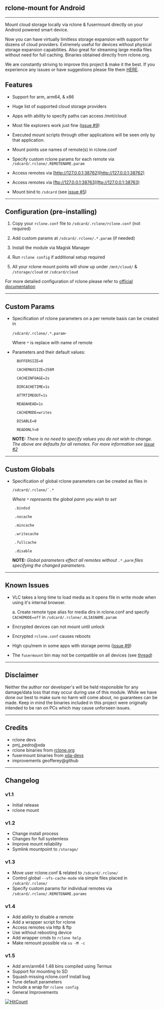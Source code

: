 ## rclone-mount for Android
---

Mount cloud storage locally via rclone & fusermount directly on your Android powered smart device. 

Now you can have virtually limitless storage expansion with support for dozens of cloud providers. Extremely useful for devices without physical storage expansion capabilities. Also great for streaming large media files without need for full caching. Binaries obtained directly from rclone.org. 

We are constantly striving to improve this project & make it the best. If you experience any issues or have suggestions please file them  [HERE](https://github.com/Magisk-Modules-Repo/com.piyushgarg.rclone/issues).

## Features

- Support for arm, arm64, & x86

- Huge list of supported cloud storage providers

- Apps with ability to specify paths can access /mnt/cloud

- Most file explorers work just fine ([issue #9](https://github.com/Magisk-Modules-Repo/com.piyushgarg.rclone/issues/9))

- Executed mount scripts through other applications will be seen only by that application.

- Mount points use names of remote(s) in rclone.conf

- Specify custom rclone params for each remote via `/sdcard/.rclone/.REMOTENAME.param`

- Access remotes via [http://127.0.0.1:38762](http://127.0.0.1:38762)

- Access remotes via [ftp://127.0.0.1:38763](ftp://127.0.0.1:38763)

- Mount bind to `/sdcard` (see [ issue #5](https://github.com/Magisk-Modules-Repo/com.piyushgarg.rclone/issues/5))

---
## Configuration (pre-installing)

1. Copy your `rclone.conf` file to `/sdcard/.rclone/rclone.conf` (not required)

2. Add custom params at `/sdcard/.rclone/.*.param` (if needed)

3. Install the module via Magisk Manager

4. Run `rclone config` if additional setup required 

4. All your rclone mount points will show up under `/mnt/cloud/` & `/storage/cloud` or `/sdcard/cloud`

For more detailed configuration of rclone please refer to [official documentation](https://rclone.org)

---
## Custom Params

- Specification of rclone parameters on a per remote basis can be created in 

    `/sdcard/.rclone/.*.param`- 

   Where `*` is replace with name of remote

- Parameters and their default values:

        BUFFERSIZE=0

        CACHEMAXSIZE=256M

        CACHEINFOAGE=2s

        DIRCACHETIME=1s

        ATTRTIMEOUT=1s

        READAHEAD=1s

        CACHEMODE=writes

        DISABLE=0

        READONLY=0

    **NOTE:** _There is no need to specify values you do not wish to change. The above are defaults for all remotes. For more information see [issue #2](https://github.com/Magisk-Modules-Repo/com.piyushgarg.rclone/issues/2)_

---
## Custom Globals

- Specification of global rclone parameters can be created as files in 

      /sdcard/.rclone/`.*

   _Where `*` represents the global parm you wish to set_

       .bindsd

       .nocache
 
       .mincache

       .writecache

       .fullcache

       .disable

   **NOTE:** _Global parameters effect all remotes without `.*.parm` files specifying the changed parameters._
  </p> </details>

---
## Known Issues

- VLC  takes a long time to load media as it opens file in write mode when using it's internal browser. 

   a. Create remote type alias for media dirs in rclone.conf and specify `CACHEMODE=off` in `/sdcard/.rclone/.ALIASNAME.param`

- Encrypted devices can not mount until unlock

- Encrypted `rclone.conf` causes reboots

- High cpu/mem in some apps with storage perms ([issue #9](https://github.com/Magisk-Modules-Repo/com.piyushgarg.rclone/issues/9))
- The `fusermount` bin may not be compatible on all devices (see  [thread](https://www.google.com/amp/s/forum.xda-developers.com/android/development/fusermount-android-rclone-mount-t3866652/amp/))

---
## Disclaimer

Neither the author nor developer's will be held responsible for any damage/data loss that may occur during use of this module. While we have done our best to make sure no harm will come about, no guarantees can be made. Keep in mind the binaries included in this project were originally intended to be ran on PCs which may cause unforseen issues.

---
## Credits

- rclone devs
- pmj_pedro@xda
- rclone binaries from [rclone.org](https://rclone.org/downloads)
- fusermount binaries from  [xda-devs](https://forum.xda-developers.com/android/development/fusermount-android-rclone-mount-t3866652)
- improvements geofferey@github

---
## Changelog

### v1.1
* Initial release
* rclone mount

### v1.2
* Change install process
* Changes for full systemless
* Improve mount reliability
* Symlink mountpoint to `/storage/`

### v1.3
* Move user rclone.conf & related to `/sdcard/.rclone/`
* Control global `--vfs-cache-mode` via simple files placed in `/sdcard/.rclone/`
* Specify custom params for individual remotes via `/sdcard/.rclone/.REMOTENAME.params`

### v1.4
* Add ability to disable a remote 
* Add a wrapper script for rclone
* Access remotes via http & ftp
* Use without rebooting device
* Add wrapper cmds to `rclone help`
* Make remount possible via `su -M -c`

### v1.5
* Add arm/arm64 1.48 bins compiled using Termux
* Support for mounting to SD
* Squash missing rclone.conf install bug
* Tune default parameters
* Include a wrap for `rclone config`
* General Improvements

[![HitCount](http://hits.dwyl.io/Magisk-Modules-Repo/compiyushgargrclone.svg)](http://hits.dwyl.io/Magisk-Modules-Repo/compiyushgargrclone)

